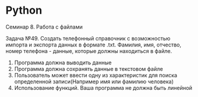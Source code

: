 # Python
Семинар 8. Работа с файлами

Задача №49.
Создать телефонный справочник с
возможностью импорта и экспорта данных в
формате .txt. Фамилия, имя, отчество, номер
телефона - данные, которые должны находиться
в файле.

1. Программа должна выводить данные
2. Программа должна сохранять данные в
текстовом файле
3. Пользователь может ввести одну из
характеристик для поиска определенной
записи(Например имя или фамилию
человека)
4. Использование функций. Ваша программа
не должна быть линейной
